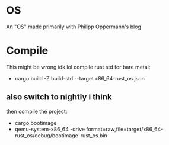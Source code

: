 # OS
An "OS" made primarily with Philipp Oppermann's blog

# Compile
This might be wrong idk lol
compile rust std for bare metal:
- cargo build -Z build-std --target x86_64-rust_os.json

also switch to nightly i think
- 

then compile the project:
- cargo bootimage
- qemu-system-x86_64 -drive format=raw,file=target/x86_64-rust_os/debug/bootimage-rust_os.bin
